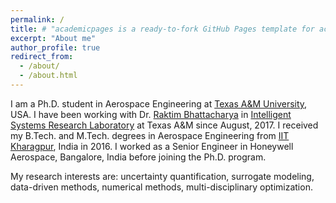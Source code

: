 ```yaml
---
permalink: /
title: # "academicpages is a ready-to-fork GitHub Pages template for academic personal websites"
excerpt: "About me"
author_profile: true
redirect_from: 
  - /about/
  - /about.html
---
```

I am a Ph.D. student in Aerospace Engineering at [Texas A&M University](https://www.tamu.edu/), USA. I have been working with Dr. [Raktim Bhattacharya](https://engineering.tamu.edu/aerospace/profiles/rbhattacharya.html) in [Intelligent Systems Research Laboratory](http://isrlab.github.io/) at Texas A&M since August, 2017. I received my B.Tech. and M.Tech. degrees in Aerospace Engineering from [IIT Kharagpur](http://www.iitkgp.ac.in/), India in 2016. I worked as a Senior Engineer in Honeywell Aerospace, Bangalore, India before joining the Ph.D. program.

My research interests are: uncertainty quantification, surrogate modeling, data-driven methods, numerical methods, multi-disciplinary optimization.
